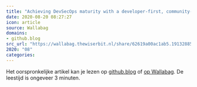 ```yaml
---
title: "Achieving DevSecOps maturity with a developer-first, community-driven approach"
date: 2020-08-20 08:27:27
icon: article
source: Wallabag
domains:
- github.blog
src_url: "https://wallabag.thewiserbit.nl/share/62619a00ac1ab5.19132885"
2020: "08"
categories:
---
```

Het oorspronkelijke artikel kan je lezen op [github.blog](https://github.blog/2020-08-06-achieving-devsecops-maturity-with-a-developer-first-community-driven-approach/) of [op Wallabag](https://wallabag.thewiserbit.nl/share/62619a00ac1ab5.19132885). De leestijd is ongeveer 3 minuten.